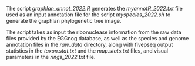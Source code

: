 The script *graphlan_annot_2022.R* generates the *myannotR_2022.txt* file used as an input annotation file for the script *myspecies_2022.sh* to generate the graphlan phylogenetic tree image.

The script takes as input the ribonuclease information from the raw data files provided by the EGGnog database, as well as the species and genome annotation files in the *raw_data* directory, along with fivepseq output statistics in the *taxon.stat.txt* and the *mup.stats.txt* files, and visual parameters in the *rings_2022.txt* file.

